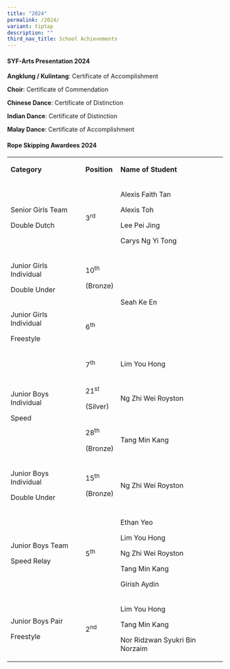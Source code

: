 ```yaml
---
title: "2024"
permalink: /2024/
variant: tiptap
description: ""
third_nav_title: School Achievements
---
```

<h4><strong>SYF-Arts Presentation 2024</strong></h4>
<p><strong>Angklung / Kulintang</strong>: Certificate of Accomplishment</p>
<p><strong>Choir</strong>: Certificate of Commendation</p>
<p><strong>Chinese Dance</strong>: Certificate of Distinction</p>
<p><strong>Indian Dance</strong>: Certificate of Distinction</p>
<p><strong>Malay Dance</strong>: Certificate of Accomplishment</p>
<p></p>
<h4><strong>Rope Skipping Awardees 2024</strong></h4>
<table style="minWidth: 75px">
<colgroup>
<col>
<col>
<col>
</colgroup>
<tbody>
<tr>
<td rowspan="1" colspan="1">
<p><strong>Category</strong>
</p>
</td>
<td rowspan="1" colspan="1">
<p><strong>Position</strong>
</p>
</td>
<td rowspan="1" colspan="1">
<p><strong>Name of Student</strong>
</p>
</td>
</tr>
<tr>
<td rowspan="1" colspan="1">
<p>Senior Girls Team</p>
<p>Double Dutch</p>
</td>
<td rowspan="1" colspan="1">
<p>3<sup>rd</sup>
</p>
</td>
<td rowspan="1" colspan="1">
<p>Alexis Faith Tan</p>
<p>Alexis Toh</p>
<p>Lee Pei Jing</p>
<p>Carys Ng Yi Tong</p>
</td>
</tr>
<tr>
<td rowspan="1" colspan="1">
<p>Junior Girls Individual</p>
<p>Double Under</p>
</td>
<td rowspan="1" colspan="1">
<p>10<sup>th</sup>
</p>
<p>(Bronze)</p>
</td>
<td rowspan="2" colspan="1">
<p>Seah Ke En</p>
</td>
</tr>
<tr>
<td rowspan="1" colspan="1">
<p>Junior Girls Individual</p>
<p>Freestyle</p>
</td>
<td rowspan="1" colspan="1">
<p>6<sup>th</sup>
</p>
</td>
</tr>
<tr>
<td rowspan="3" colspan="1">
<p>Junior Boys Individual</p>
<p>Speed</p>
</td>
<td rowspan="1" colspan="1">
<p>7<sup>th</sup>
</p>
</td>
<td rowspan="1" colspan="1">
<p>Lim You Hong</p>
</td>
</tr>
<tr>
<td rowspan="1" colspan="1">
<p>21<sup>st</sup>
</p>
<p>(Silver)</p>
</td>
<td rowspan="1" colspan="1">
<p>Ng Zhi Wei Royston</p>
</td>
</tr>
<tr>
<td rowspan="1" colspan="1">
<p>28<sup>th</sup>
</p>
<p>(Bronze)</p>
</td>
<td rowspan="1" colspan="1">
<p>Tang Min Kang</p>
</td>
</tr>
<tr>
<td rowspan="1" colspan="1">
<p>Junior Boys Individual</p>
<p>Double Under</p>
</td>
<td rowspan="1" colspan="1">
<p>15<sup>th</sup>
</p>
<p>(Bronze)</p>
</td>
<td rowspan="1" colspan="1">
<p>Ng Zhi Wei Royston</p>
</td>
</tr>
<tr>
<td rowspan="1" colspan="1">
<p>Junior Boys Team</p>
<p>Speed Relay</p>
</td>
<td rowspan="1" colspan="1">
<p>5<sup>th</sup>
</p>
</td>
<td rowspan="1" colspan="1">
<p>Ethan Yeo</p>
<p>Lim You Hong</p>
<p>Ng Zhi Wei Royston</p>
<p>Tang Min Kang</p>
<p>Girish Aydin</p>
</td>
</tr>
<tr>
<td rowspan="1" colspan="1">
<p>Junior Boys Pair</p>
<p>Freestyle</p>
</td>
<td rowspan="1" colspan="1">
<p>2<sup>nd</sup>
</p>
</td>
<td rowspan="1" colspan="1">
<p>Lim You Hong</p>
<p>Tang Min Kang</p>
<p>Nor Ridzwan Syukri Bin Norzaim</p>
</td>
</tr>
</tbody>
</table>
<p></p>
